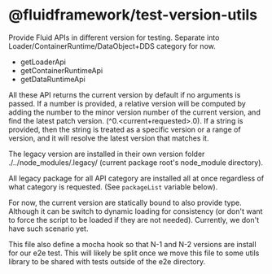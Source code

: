 # @fluidframework/test-version-utils

Provide Fluid APIs in different version for testing.
Separate into Loader/ContainerRuntime/DataObject+DDS category for now.
- getLoaderApi
- getContainerRuntimeApi
- getDataRuntimeApi

All these API returns the current version by default if no arguments is passed.
If a number is provided, a relative version will be computed by adding the number to the minor version number
of the current version, and find the latest patch version. (^0.<current+requested>.0).
If a string is provided, then the string is treated as a specific version or a range of version, and it will
resolve the latest version that matches it.

The legacy version are installed in their own version folder
./../node_modules/.legacy/<version> (current package root's node_module directory).

All legacy package for all API category are installed all at once regardless of what category is requested.
(See `packageList` variable below).

For now, the current version are statically bound to also provide type.  Although it can be switch to
dynamic loading for consistency (or don't want to force the script to be loaded if they are not needed).
Currently, we don't have such scenario yet.

This file also define a mocha hook so that N-1 and N-2 versions are install for our e2e test. This will likely
be split once we move this file to some utils library to be shared with tests outside of the e2e directory.
